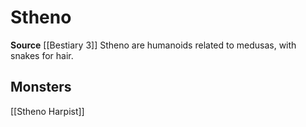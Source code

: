﻿---
id: '365'
name: Stheno
rarity: Common
source: '[[DATABASE/source/Bestiary 3|Bestiary 3]]'
trait:
- Stheno
type: Trait

---
# Stheno

**Source** [[Bestiary 3]]
Stheno are humanoids related to medusas, with snakes for hair.

## Monsters

[[Stheno Harpist]]